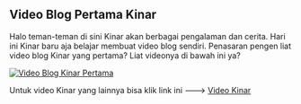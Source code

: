 ## Video Blog Pertama Kinar

Halo teman-teman di sini Kinar akan berbagai pengalaman dan cerita. Hari ini Kinar baru aja belajar membuat video blog sendiri. Penasaran pengen liat video blog Kinar yang pertama? Liat videonya di bawah ini ya?

[![Video Blog Kinar Pertama](http://img.youtube.com/vi/-Tl7p6Sii70/0.jpg)](http://www.youtube.com/watch?v=-Tl7p6Sii70)

Untuk video Kinar yang lainnya bisa klik link ini ---> [Video Kinar](https://www.youtube.com/channel/UCAClNKPv5vlrPHfXxjgVN9w)
